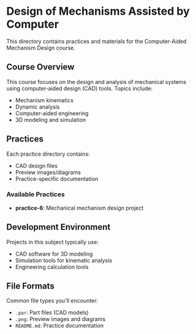 # Design of Mechanisms Assisted by Computer

This directory contains practices and materials for the Computer-Aided Mechanism Design course.

## Course Overview

This course focuses on the design and analysis of mechanical systems using computer-aided design (CAD) tools. Topics include:

- Mechanism kinematics
- Dynamic analysis
- Computer-aided engineering
- 3D modeling and simulation

## Practices

Each practice directory contains:

- CAD design files
- Preview images/diagrams
- Practice-specific documentation

### Available Practices

- **practice-6**: Mechanical mechanism design project

## Development Environment

Projects in this subject typically use:

- CAD software for 3D modeling
- Simulation tools for kinematic analysis
- Engineering calculation tools

## File Formats

Common file types you'll encounter:

- `.par`: Part files (CAD models)
- `.png`: Preview images and diagrams
- `README.md`: Practice documentation
